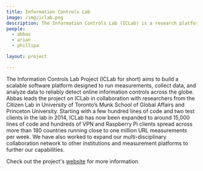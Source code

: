 ```yaml
---
title: Information Controls Lab
image: /img/iclab.png
description: The Information Controls Lab (ICLab) is a research platform to enable researchers to study a broad class of online information controls (e.g., traffic differentiation, censorship, and content modification).
people:
  - abbas
  - arian
  - phillipa

layout: project

---
```


The Information Controls Lab Project (ICLab for short) aims to build a scalable software platform designed to run measurements, collect data, and analyze data to reliably detect online information controls across the globe. Abbas leads the project on ICLab in collaboration with researchers from the Citizen Lab in University of Toronto’s Munk School of Global Affairs and Princeton University. Starting with a few hundred lines of code and two test clients in the lab in 2014, ICLab has now been expanded to around 15,000 lines of code and hundreds of VPN and Raspberry Pi clients spread across more than 180 countries running close to one million URL measurements per week. We have also worked to expand our multi-disciplinary collaboration network to other institutions and measurement platforms to further our capabilities.

Check out the project's [website](https://iclab.org) for more information.

